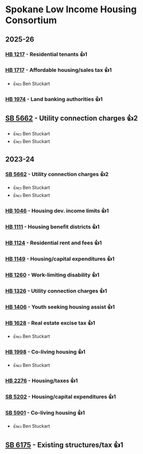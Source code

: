 # Spokane Low Income Housing Consortium
## 2025-26

### [HB 1217](/bill/2025-26/hb/1217/) - Residential tenants 👍1  

### [HB 1717](/bill/2025-26/hb/1717/) - Affordable housing/sales tax 👍1  
* 👍💵 Ben Stuckart

### [HB 1974](/bill/2025-26/hb/1974/) - Land banking authorities 👍1  

## [SB 5662](/bill/2025-26/sb/5662/) - Utility connection charges 👍2  
* 👍💵 Ben Stuckart
* 👍💵 Ben Stuckart

## 2023-24

### [SB 5662](/bill/2023-24/sb/5662/) - Utility connection charges 👍2  
* 👍💵 Ben Stuckart
* 👍💵 Ben Stuckart

### [HB 1046](/bill/2023-24/hb/1046/) - Housing dev. income limits 👍1  

### [HB 1111](/bill/2023-24/hb/1111/) - Housing benefit districts 👍1  

### [HB 1124](/bill/2023-24/hb/1124/) - Residential rent and fees 👍1  

### [HB 1149](/bill/2023-24/hb/1149/) - Housing/capital expenditures 👍1  

### [HB 1260](/bill/2023-24/hb/1260/) - Work-limiting disability 👍1  

### [HB 1326](/bill/2023-24/hb/1326/) - Utility connection charges 👍1  

### [HB 1406](/bill/2023-24/hb/1406/) - Youth seeking housing assist 👍1  

### [HB 1628](/bill/2023-24/hb/1628/) - Real estate excise tax 👍1  
* 👍💵 Ben Stuckart

### [HB 1998](/bill/2023-24/hb/1998/) - Co-living housing 👍1  
* 👍💵 Ben Stuckart

### [HB 2276](/bill/2023-24/hb/2276/) - Housing/taxes 👍1  

### [SB 5202](/bill/2023-24/sb/5202/) - Housing/capital expenditures 👍1  

### [SB 5901](/bill/2023-24/sb/5901/) - Co-living housing 👍1  
* 👍💵 Ben Stuckart

## [SB 6175](/bill/2023-24/sb/6175/) - Existing structures/tax 👍1  

